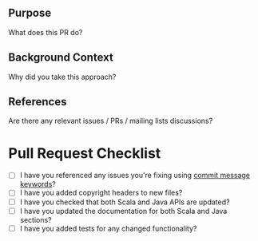## Purpose

What does this PR do?

## Background Context

Why did you take this approach?

## References

Are there any relevant issues / PRs / mailing lists discussions?

# Pull Request Checklist

* [ ] I have you referenced any issues you're fixing using [commit message keywords](https://help.github.com/articles/closing-issues-using-keywords/)?
* [ ] I have you added copyright headers to new files?
* [ ] I have you checked that both Scala and Java APIs are updated?
* [ ] I have you updated the documentation for both Scala and Java sections?
* [ ] I have you added tests for any changed functionality?
